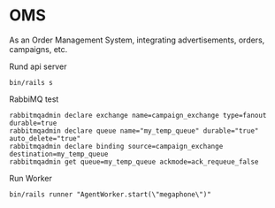 # OMS 

As an Order Management System, integrating advertisements, orders, campaigns, etc.

Rund api server
```
bin/rails s
```

RabbiMQ test
```
rabbitmqadmin declare exchange name=campaign_exchange type=fanout durable=true
rabbitmqadmin declare queue name="my_temp_queue" durable="true" auto_delete="true"
rabbitmqadmin declare binding source=campaign_exchange destination=my_temp_queue
rabbitmqadmin get queue=my_temp_queue ackmode=ack_requeue_false
```

Run Worker
```
bin/rails runner "AgentWorker.start(\"megaphone\")"
```